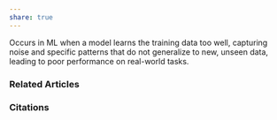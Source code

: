 ```yaml
---
share: true
---
```


Occurs in ML when a model learns the training data too well, capturing noise and specific patterns that do not generalize to new, unseen data, leading to poor performance on real-world tasks.

### Related Articles

### Citations
